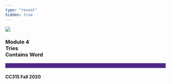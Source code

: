 ```yaml
---
type: "reveal"
hidden: true
---
```


<section>
<img class="stretch plain" src="/images/core-logo-on-white.png">
<h3> Module 4 <br> Tries <br> Contains Word</h3>
<hr style="height:15px;color:512888;background-color:512888;">
<h4>CC315 Fall 2020</h4>
</section>